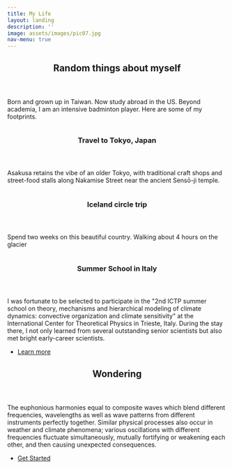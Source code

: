 ```yaml
---
title: My Life
layout: landing
description: ''
image: assets/images/pic07.jpg
nav-menu: true
---
```


<!-- Main -->
<div id="main">

<!-- One -->
<section id="one">
	<div class="inner">
		<header class="major">
			<h2>Random things about myself</h2>
		</header>
		<p>Born and grown up in Taiwan. Now study abroad in the US. Beyond academia, I am an intensive badminton player. Here are some of my footprints.</p>
	</div>
</section>

<!-- Two -->
<section id="two" class="spotlights">
	<section>
		<a href="generic.html" class="image">
			<img src="{% link assets/images/pic01.jpg %}" alt="" data-position="center center" />
		</a>
		<div class="content">
			<div class="inner">
				<header class="major">
					<h3>Travel to Tokyo, Japan</h3>
				</header>
				<p>Asakusa retains the vibe of an older Tokyo, with traditional craft shops and street-food stalls along Nakamise Street near the ancient Sensō-ji temple.</p>
			</div>
		</div>
	</section>
	<section>
		<a href="generic.html" class="image">
			<img src="{% link assets/images/pic02.jpg %}" alt="" data-position="top center" />
		</a>
		<div class="content">
			<div class="inner">
				<header class="major">
					<h3>Iceland circle trip</h3>
				</header>
				<p>Spend two weeks on this beautiful country. Walking about 4 hours on the glacier </p>
			</div>
		</div>
	</section>
	<section>
		<a href="generic.html" class="image">
			<img src="{% link assets/images/pic03.jpg %}" alt="" data-position="25% 25%" />
		</a>
		<div class="content">
			<div class="inner">
				<header class="major">
					<h3>Summer School in Italy</h3>
				</header>
				<p>I was fortunate to be selected to participate in the "2nd ICTP summer school on theory, mechanisms and hierarchical modeling of climate dynamics: convective organization and climate sensitivity" at the International Center for Theoretical Physics in Trieste, Italy. During the stay there, I  not only learned from several outstanding senior scientists but also met bright early-career scientists.</p>
				<ul class="actions">
					<li><a href="generic.html" class="button">Learn more</a></li>
				</ul>
			</div>
		</div>
	</section>
</section>

<!-- Three -->
<section id="three">
	<div class="inner">
		<header class="major">
			<h2>Wondering</h2>
		</header>
		<p>The euphonious harmonies equal to composite waves which blend different frequencies, wavelengths as well as wave patterns from different instruments perfectly together. Similar physical processes also occur in weather and climate phenomena; various oscillations with different frequencies fluctuate simultaneously, mutually fortifying or weakening each other, and then causing unexpected consequences.</p>
		<ul class="actions">
			<li><a href="generic.html" class="button next">Get Started</a></li>
		</ul>
	</div>
</section>

</div>
